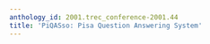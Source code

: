 ```yaml
---
anthology_id: 2001.trec_conference-2001.44
title: 'PiQASso: Pisa Question Answering System'
---
```


